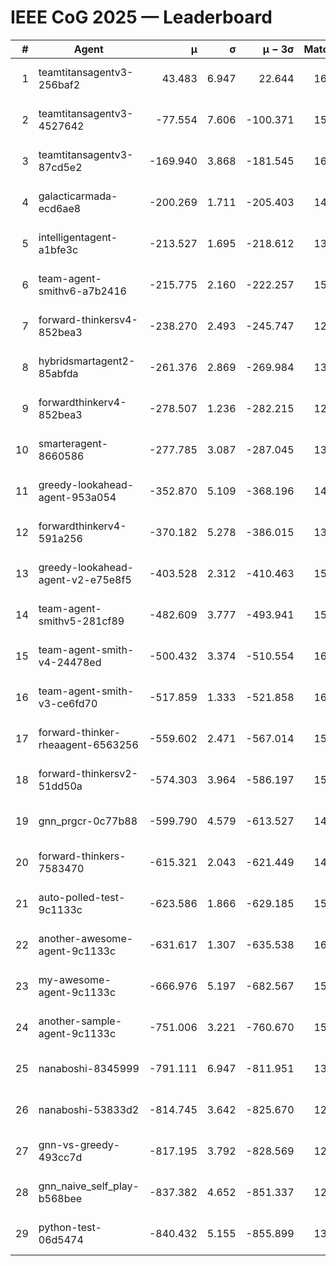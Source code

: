 # IEEE CoG 2025 — Leaderboard

| # | Agent | μ | σ | μ − 3σ | Matches | Updated |
|---:|---|---:|---:|---:|---:|---|
| 1 | teamtitansagentv3-256baf2 | 43.483 | 6.947 | 22.644 | 16216 | 2025-08-23 15:26 |
| 2 | teamtitansagentv3-4527642 | -77.554 | 7.606 | -100.371 | 15470 | 2025-08-23 15:26 |
| 3 | teamtitansagentv3-87cd5e2 | -169.940 | 3.868 | -181.545 | 16946 | 2025-08-23 15:26 |
| 4 | galacticarmada-ecd6ae8 | -200.269 | 1.711 | -205.403 | 14640 | 2025-08-23 15:26 |
| 5 | intelligentagent-a1bfe3c | -213.527 | 1.695 | -218.612 | 13308 | 2025-08-23 15:26 |
| 6 | team-agent-smithv6-a7b2416 | -215.775 | 2.160 | -222.257 | 15780 | 2025-08-23 15:26 |
| 7 | forward-thinkersv4-852bea3 | -238.270 | 2.493 | -245.747 | 12710 | 2025-08-23 15:26 |
| 8 | hybridsmartagent2-85abfda | -261.376 | 2.869 | -269.984 | 13752 | 2025-08-23 15:26 |
| 9 | forwardthinkerv4-852bea3 | -278.507 | 1.236 | -282.215 | 12944 | 2025-08-23 15:26 |
| 10 | smarteragent-8660586 | -277.785 | 3.087 | -287.045 | 13590 | 2025-08-23 15:26 |
| 11 | greedy-lookahead-agent-953a054 | -352.870 | 5.109 | -368.196 | 14970 | 2025-08-23 15:26 |
| 12 | forwardthinkerv4-591a256 | -370.182 | 5.278 | -386.015 | 13040 | 2025-08-23 15:26 |
| 13 | greedy-lookahead-agent-v2-e75e8f5 | -403.528 | 2.312 | -410.463 | 15730 | 2025-08-23 15:26 |
| 14 | team-agent-smithv5-281cf89 | -482.609 | 3.777 | -493.941 | 15520 | 2025-08-23 15:26 |
| 15 | team-agent-smith-v4-24478ed | -500.432 | 3.374 | -510.554 | 16362 | 2025-08-23 15:26 |
| 16 | team-agent-smith-v3-ce6fd70 | -517.859 | 1.333 | -521.858 | 16982 | 2025-08-23 15:26 |
| 17 | forward-thinker-rheaagent-6563256 | -559.602 | 2.471 | -567.014 | 15060 | 2025-08-23 15:26 |
| 18 | forward-thinkersv2-51dd50a | -574.303 | 3.964 | -586.197 | 15560 | 2025-08-23 15:26 |
| 19 | gnn_prgcr-0c77b88 | -599.790 | 4.579 | -613.527 | 14180 | 2025-08-23 15:26 |
| 20 | forward-thinkers-7583470 | -615.321 | 2.043 | -621.449 | 14700 | 2025-08-23 15:26 |
| 21 | auto-polled-test-9c1133c | -623.586 | 1.866 | -629.185 | 15960 | 2025-08-23 15:26 |
| 22 | another-awesome-agent-9c1133c | -631.617 | 1.307 | -635.538 | 16680 | 2025-08-23 15:26 |
| 23 | my-awesome-agent-9c1133c | -666.976 | 5.197 | -682.567 | 15840 | 2025-08-23 15:26 |
| 24 | another-sample-agent-9c1133c | -751.006 | 3.221 | -760.670 | 15800 | 2025-08-23 15:26 |
| 25 | nanaboshi-8345999 | -791.111 | 6.947 | -811.951 | 13350 | 2025-08-23 15:26 |
| 26 | nanaboshi-53833d2 | -814.745 | 3.642 | -825.670 | 12120 | 2025-08-23 15:26 |
| 27 | gnn-vs-greedy-493cc7d | -817.195 | 3.792 | -828.569 | 12820 | 2025-08-23 15:26 |
| 28 | gnn_naive_self_play-b568bee | -837.382 | 4.652 | -851.337 | 12720 | 2025-08-23 15:26 |
| 29 | python-test-06d5474 | -840.432 | 5.155 | -855.899 | 13030 | 2025-08-23 15:26 |
